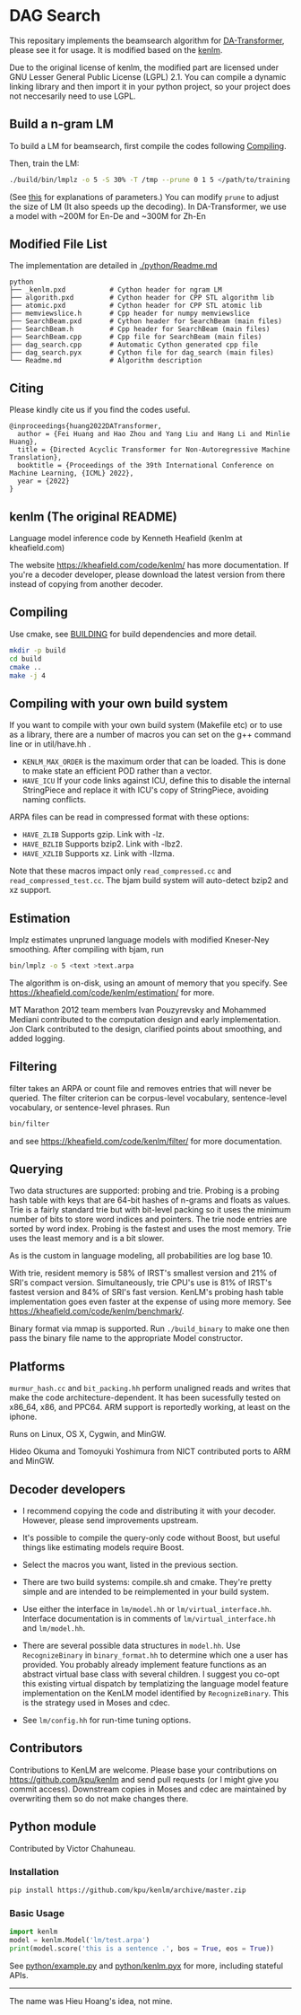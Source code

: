# DAG Search

This repositary implements the beamsearch algorithm for [DA-Transformer](https://github.com/thu-coai/DA-Transformer), please see it for usage.
It is modified based on the [kenlm](https://github.com/kpu/kenlm).

Due to the original license of kenlm, the modified part are licensed under GNU Lesser General Public License (LGPL) 2.1.
You can compile a dynamic linking library and then import it in your python project, so your project does not neccesarily need to use LGPL.

## Build a n-gram LM

To build a LM for beamsearch, first compile the codes following [Compiling](#compiling).

Then, train the LM:

```bash
./build/bin/lmplz -o 5 -S 30% -T /tmp --prune 0 1 5 </path/to/training.target >lm.arpa
```

(See [this](https://kheafield.com/code/kenlm/estimation/) for explanations of parameters.)
You can modify ``prune`` to adjust the size of LM (It also speeds up the decoding).
In DA-Transformer, we use a model with ~200M for En-De and ~300M for Zh-En

## Modified File List

The implementation are detailed in [./python/Readme.md](./python/Readme.md)

```
python
├── _kenlm.pxd           # Cython header for ngram LM
├── algorith.pxd         # Cython header for CPP STL algorithm lib
├── atomic.pxd           # Cython header for CPP STL atomic lib
├── memviewslice.h       # Cpp header for numpy memviewslice
├── SearchBeam.pxd       # Cython header for SearchBeam (main files)
├── SearchBeam.h         # Cpp header for SearchBeam (main files)
├── SearchBeam.cpp       # Cpp file for SearchBeam (main files)
├── dag_search.cpp       # Automatic Cython generated cpp file
├── dag_search.pyx       # Cython file for dag_search (main files)
└── Readme.md            # Algorithm description
```

## Citing

Please kindly cite us if you find the codes useful.

```
@inproceedings{huang2022DATransformer,
  author = {Fei Huang and Hao Zhou and Yang Liu and Hang Li and Minlie Huang},
  title = {Directed Acyclic Transformer for Non-Autoregressive Machine Translation},
  booktitle = {Proceedings of the 39th International Conference on Machine Learning, {ICML} 2022},
  year = {2022}
}
```


## kenlm (The original README)

Language model inference code by Kenneth Heafield (kenlm at kheafield.com)

The website https://kheafield.com/code/kenlm/ has more documentation.  If you're a decoder developer, please download the latest version from there instead of copying from another decoder.

## Compiling
Use cmake, see [BUILDING](BUILDING) for build dependencies and more detail.
```bash
mkdir -p build
cd build
cmake ..
make -j 4
```

## Compiling with your own build system
If you want to compile with your own build system (Makefile etc) or to use as a library, there are a number of macros you can set on the g++ command line or in util/have.hh .

* `KENLM_MAX_ORDER` is the maximum order that can be loaded.  This is done to make state an efficient POD rather than a vector.
* `HAVE_ICU` If your code links against ICU, define this to disable the internal StringPiece and replace it with ICU's copy of StringPiece, avoiding naming conflicts.

ARPA files can be read in compressed format with these options:
* `HAVE_ZLIB` Supports gzip.  Link with -lz.
* `HAVE_BZLIB` Supports bzip2.  Link with -lbz2.
* `HAVE_XZLIB` Supports xz.  Link with -llzma.

Note that these macros impact only `read_compressed.cc` and `read_compressed_test.cc`.  The bjam build system will auto-detect bzip2 and xz support.

## Estimation
lmplz estimates unpruned language models with modified Kneser-Ney smoothing.  After compiling with bjam, run
```bash
bin/lmplz -o 5 <text >text.arpa
```
The algorithm is on-disk, using an amount of memory that you specify.  See https://kheafield.com/code/kenlm/estimation/ for more.

MT Marathon 2012 team members Ivan Pouzyrevsky and Mohammed Mediani contributed to the computation design and early implementation. Jon Clark contributed to the design, clarified points about smoothing, and added logging.

## Filtering

filter takes an ARPA or count file and removes entries that will never be queried.  The filter criterion can be corpus-level vocabulary, sentence-level vocabulary, or sentence-level phrases.  Run
```bash
bin/filter
```
and see https://kheafield.com/code/kenlm/filter/ for more documentation.

## Querying

Two data structures are supported: probing and trie.  Probing is a probing hash table with keys that are 64-bit hashes of n-grams and floats as values.  Trie is a fairly standard trie but with bit-level packing so it uses the minimum number of bits to store word indices and pointers.  The trie node entries are sorted by word index.  Probing is the fastest and uses the most memory.  Trie uses the least memory and is a bit slower.

As is the custom in language modeling, all probabilities are log base 10.

With trie, resident memory is 58% of IRST's smallest version and 21% of SRI's compact version.  Simultaneously, trie CPU's use is 81% of IRST's fastest version and 84% of SRI's fast version.  KenLM's probing hash table implementation goes even faster at the expense of using more memory.  See https://kheafield.com/code/kenlm/benchmark/.

Binary format via mmap is supported.  Run `./build_binary` to make one then pass the binary file name to the appropriate Model constructor.

## Platforms
`murmur_hash.cc` and `bit_packing.hh` perform unaligned reads and writes that make the code architecture-dependent.
It has been sucessfully tested on x86\_64, x86, and PPC64.
ARM support is reportedly working, at least on the iphone.

Runs on Linux, OS X, Cygwin, and MinGW.

Hideo Okuma and Tomoyuki Yoshimura from NICT contributed ports to ARM and MinGW.

## Decoder developers
- I recommend copying the code and distributing it with your decoder.  However, please send improvements upstream.

- It's possible to compile the query-only code without Boost, but useful things like estimating models require Boost.

- Select the macros you want, listed in the previous section.

- There are two build systems: compile.sh and cmake.  They're pretty simple and are intended to be reimplemented in your build system.

- Use either the interface in `lm/model.hh` or `lm/virtual_interface.hh`.  Interface documentation is in comments of `lm/virtual_interface.hh` and `lm/model.hh`.

- There are several possible data structures in `model.hh`.  Use `RecognizeBinary` in `binary_format.hh` to determine which one a user has provided.  You probably already implement feature functions as an abstract virtual base class with several children.  I suggest you co-opt this existing virtual dispatch by templatizing the language model feature implementation on the KenLM model identified by `RecognizeBinary`.  This is the strategy used in Moses and cdec.

- See `lm/config.hh` for run-time tuning options.

## Contributors
Contributions to KenLM are welcome.  Please base your contributions on https://github.com/kpu/kenlm and send pull requests (or I might give you commit access).  Downstream copies in Moses and cdec are maintained by overwriting them so do not make changes there.

## Python module
Contributed by Victor Chahuneau.

### Installation

```bash
pip install https://github.com/kpu/kenlm/archive/master.zip
```

### Basic Usage
```python
import kenlm
model = kenlm.Model('lm/test.arpa')
print(model.score('this is a sentence .', bos = True, eos = True))
```
See [python/example.py](python/example.py) and [python/kenlm.pyx](python/kenlm.pyx) for more, including stateful APIs.

---

The name was Hieu Hoang's idea, not mine.
